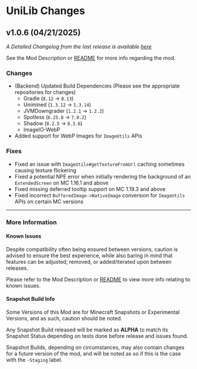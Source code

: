 # UniLib Changes

## v1.0.6 (04/21/2025)

_A Detailed Changelog from the last release is
available [here](https://gitlab.com/CDAGaming/UniLib/-/compare/release%2Fv1.0.5...release%2Fv1.0.6)_

See the Mod Description or [README](https://gitlab.com/CDAGaming/UniLib) for more info regarding the mod.

### Changes

* (Backend) Updated Build Dependencies (Please see the appropriate repositories for changes)
    * Gradle (`8.12` -> `8.13`)
    * Unimined (`1.3.12` -> `1.3.14`)
    * JVMDowngrader (`1.2.1` -> `1.2.2`)
    * Spotless (`6.25.0` -> `7.0.2`)
    * Shadow (`8.2.5` -> `8.3.6`)
    * ImageIO-WebP
* Added support for WebP Images for `ImageUtils` APIs

### Fixes

* Fixed an issue with `ImageUtils#getTextureFromUrl` caching sometimes causing texture flickering
* Fixed a potential NPE error when initially rendering the background of an `ExtendedScreen` on MC 1.16.1 and above
* Fixed missing deferred tooltip support on MC 1.19.3 and above
* Fixed incorrect `BufferedImage->NativeImage` conversion for `ImageUtils` APIs on certain MC versions

___

### More Information

#### Known Issues

Despite compatibility often being ensured between versions,
caution is advised to ensure the best experience, while also baring in mind that features can be adjusted, removed, or
added/iterated upon between releases.

Please refer to the Mod Description or [README](https://gitlab.com/CDAGaming/UniLib) to view more info relating
to known issues.

#### Snapshot Build Info

Some Versions of this Mod are for Minecraft Snapshots or Experimental Versions, and as such, caution should be noted.

Any Snapshot Build released will be marked as **ALPHA** to match its Snapshot Status depending on tests done before
release
and issues found.

Snapshot Builds, depending on circumstances, may also contain changes for a future version of the mod, and will be noted
as so if this is the case with the `-Staging` label.
